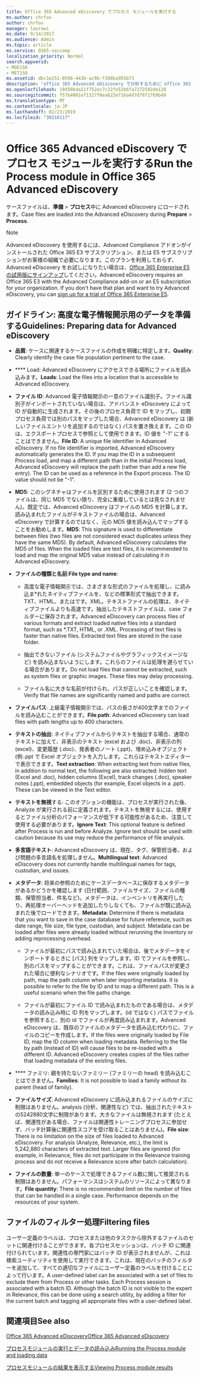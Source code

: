 ```yaml
---
title: Office 365 Advanced eDiscovery でプロセス モジュールを実行する
ms.author: chrfox
author: chrfox
manager: laurawi
ms.date: 9/14/2017
ms.audience: Admin
ms.topic: article
ms.service: O365-seccomp
localization_priority: Normal
search.appverid:
- MOE150
- MET150
ms.assetid: dbc1e251-0596-443b-ac9b-f398ba955b73
description: 'office 365 Advanced eDiscovery で分析するために office 365 データのケースファイルを準備するためのガイドラインについて説明します。  '
ms.openlocfilehash: 19d50bda21f752ec7c22fe52b6fa7272592de128
ms.sourcegitcommit: f57b4001ef1327f0ea622e716a4d7d78f1769b49
ms.translationtype: MT
ms.contentlocale: ja-JP
ms.lasthandoff: 02/23/2019
ms.locfileid: "30216117"
---
```

# <a name="run-the-process-module-in-office-365-advanced-ediscovery"></a><span data-ttu-id="c786d-103">Office 365 Advanced eDiscovery でプロセス モジュールを実行する</span><span class="sxs-lookup"><span data-stu-id="c786d-103">Run the Process module in Office 365 Advanced eDiscovery</span></span>

<span data-ttu-id="c786d-104">ケースファイルは、**準備** \> **プロセス**中に Advanced eDiscovery にロードされます。</span><span class="sxs-lookup"><span data-stu-id="c786d-104">Case files are loaded into the Advanced eDiscovery during **Prepare** \> **Process**.</span></span> 
  
> [!NOTE]
> <span data-ttu-id="c786d-p101">Advanced eDiscovery を使用するには、Advanced Compliance アドオンがインストールされた Office 365 E3 サブスクリプション、または E5 サブスクリプションがお客様の組織で必要になります。このプランを利用しておらず、Advanced eDiscovery をお試しになりたい場合は、[Office 365 Enterprise E5 の試用版にサインアップ](https://go.microsoft.com/fwlink/p/?LinkID=698279)してください。</span><span class="sxs-lookup"><span data-stu-id="c786d-p101">Advanced eDiscovery requires an Office 365 E3 with the Advanced Compliance add-on or an E5 subscription for your organization. If you don't have that plan and want to try Advanced eDiscovery, you can [sign up for a trial of Office 365 Enterprise E5](https://go.microsoft.com/fwlink/p/?LinkID=698279).</span></span> 
  
## <a name="guidelines-preparing-data-for-advanced-ediscovery"></a><span data-ttu-id="c786d-107">ガイドライン: 高度な電子情報開示用のデータを準備する</span><span class="sxs-lookup"><span data-stu-id="c786d-107">Guidelines: Preparing data for Advanced eDiscovery</span></span>

- <span data-ttu-id="c786d-108">**品質**: ケースに関連するケースファイルの作成を明確に特定します。</span><span class="sxs-lookup"><span data-stu-id="c786d-108">**Quality**: Clearly identify the case file population pertinent to the case.</span></span>
    
- <span data-ttu-id="c786d-109">\*\*\*\* Load: Advanced eDiscovery にアクセスできる場所にファイルを読み込みます。</span><span class="sxs-lookup"><span data-stu-id="c786d-109">**Loads**: Load the files into a location that is accessible to Advanced eDiscovery.</span></span>
    
- <span data-ttu-id="c786d-p102">**ファイル ID**: Advanced 電子情報開示の一意のファイル識別子。ファイル識別子がインポートされていない場合は、アドバンスト eDiscovery によって ID が自動的に生成されます。その後のプロセス負荷で ID をマップし、初期プロセス負荷では別のパスをマップした場合、Advanced eDiscovery は (新しいファイルエントリを追加するのではなく) パスを置き換えます。この ID は、エクスポートプロセスで参照として使用できます。ID 値を "-1" にすることはできません。</span><span class="sxs-lookup"><span data-stu-id="c786d-p102">**File ID**: A unique file identifier in Advanced eDiscovery. If no file identifier is imported, Advanced eDiscovery automatically generates the ID. If you map the ID in a subsequent Process load, and map a different path than in the initial Process load, Advanced eDiscovery will replace the path (rather than add a new file entry). The ID can be used as a reference in the Export process. The ID value should not be "-1".</span></span>
    
- <span data-ttu-id="c786d-p103">**MD5**: このシグネチャはファイルを区別するために使用されます (2 つのファイルは、同じ MD5 でない限り、完全に重複しているとは見なされません)。既定では、Advanced eDiscovery はファイルの MD5 を計算します。読み込まれたファイルがテキストファイルの場合は、Advanced eDiscovery で計算するのではなく、元の MD5 値を読み込んでマップすることをお勧めします。</span><span class="sxs-lookup"><span data-stu-id="c786d-p103">**MD5**: This signature is used to differentiate between files (two files are not considered exact duplicates unless they have the same MD5). By default, Advanced eDiscovery calculates the MD5 of files. When the loaded files are text files, it is recommended to load and map the original MD5 value instead of calculating it in Advanced eDiscovery.</span></span>
    
- <span data-ttu-id="c786d-118">**ファイルの種類と名前**:</span><span class="sxs-lookup"><span data-stu-id="c786d-118">**File type and name**:</span></span>
    
  - <span data-ttu-id="c786d-p104">高度な電子情報開示では、さまざまな形式のファイルを処理し、に読み込ま\*れたネイティブファイルを、などの標準形式で抽出できます。TXT、HTML、またはです。XML。テキストファイルの処理は、ネイティブファイルよりも高速です。抽出したテキストファイルは、case フォルダーに保存されます。</span><span class="sxs-lookup"><span data-stu-id="c786d-p104">Advanced eDiscovery can process files of various formats and extract loaded native files into a standard format, such as \*.TXT, HTML, or .XML. Processing of text files is faster than native files. Extracted text files are stored in the case folder.</span></span>
    
  - <span data-ttu-id="c786d-p105">抽出できないファイル (システムファイルやグラフィックスイメージなど) を読み込まないようにします。これらのファイルは処理を遅らせている場合があります。</span><span class="sxs-lookup"><span data-stu-id="c786d-p105">Do not load files that cannot be extracted, such as system files or graphic images. These files may delay processing.</span></span>
    
  - <span data-ttu-id="c786d-124">ファイル名に大きな名前が付けられ、パスが正しいことを確認します。</span><span class="sxs-lookup"><span data-stu-id="c786d-124">Verify that file names are significantly named and paths are correct.</span></span>
    
- <span data-ttu-id="c786d-125">**ファイルパス**: 上級電子情報開示では、パスの長さが400文字までのファイルを読み込むことができます。</span><span class="sxs-lookup"><span data-stu-id="c786d-125">**File path**: Advanced eDiscovery can load files with path lengths up to 400 characters.</span></span>
    
- <span data-ttu-id="c786d-p106">**テキストの抽出**: ネイティブファイルからテキストを抽出する場合、通常のテキストに加えて、非表示のテキスト (excel および .doc)、非表示の列 (excel)、変更履歴 (.doc)、発表者のノート (.ppt)、埋め込みオブジェクト (例:.ppt で Excel オブジェクトを入力します。これらはテキストエディターで表示できます。</span><span class="sxs-lookup"><span data-stu-id="c786d-p106">**Text extraction**: When extracting text from native files, in addition to normal text, the following are also extracted: hidden text (Excel and .doc), hidden columns (Excel), track changes (.doc), speaker notes (.ppt), embedded objects (for example, Excel objects in a .ppt). These can be viewed in the Text editor.</span></span>
    
- <span data-ttu-id="c786d-p107">**テキストを無視**する: このオプションの機能は、プロセスが実行された後、Analyze が実行される前に定義されます。テキストを無視するには、使用するとファイル分析のパフォーマンスが低下する可能性があるため、注意して使用する必要があります。</span><span class="sxs-lookup"><span data-stu-id="c786d-p107">**Ignore Text**: This optional feature is defined after Process is run and before Analyze. Ignore text should be used with caution because its use may reduce the performance of file analysis.</span></span>
    
- <span data-ttu-id="c786d-130">**多言語テキスト**: Advanced eDiscovery は、現在、タグ、保管担当者、および問題の多言語名を処理しません。</span><span class="sxs-lookup"><span data-stu-id="c786d-130">**Multilingual text**: Advanced eDiscovery does not currently handle multilingual names for tags, custodian, and issues.</span></span>
    
- <span data-ttu-id="c786d-p108">**メタデータ**: 将来の参照のためにケースデータベースに保存するメタデータがあるかどうかを確認します (日付範囲、ファイルサイズ、ファイルの種類、保管担当者、件名など)。メタデータは、インベントリを再実行したり、再処理オーバーヘッドを追加したりしなくても、ファイルが既に読み込まれた後でロードできます。</span><span class="sxs-lookup"><span data-stu-id="c786d-p108">**Metadata**: Determine if there is metadata that you want to save in the case database for future reference, such as date range, file size, file type, custodian, and subject. Metadata can be loaded after files were already loaded without rerunning the inventory or adding reprocessing overhead.</span></span> 
    
  - <span data-ttu-id="c786d-p109">ファイルが最初にパスで読み込まれていた場合は、後でメタデータをインポートするときに [パス] 列をマップします。ID でファイルを参照し、別のパスをマップすることができます。これは、ファイルパスが変更された場合に便利なシナリオです。</span><span class="sxs-lookup"><span data-stu-id="c786d-p109">If the files were originally loaded by path, map the path column when later importing metadata. It is possible to refer to the file by ID and to map a different path. This is a useful scenario when the file paths change.</span></span>
    
  - <span data-ttu-id="c786d-p110">ファイルが最初にファイル ID で読み込まれたものである場合は、メタデータの読み込み時に ID 列をマップします。(id ではなく) パスでファイルを参照すると、別の id でファイルが再度読み込まれます。Advanced eDiscovery は、既存のファイルのメタデータを読み込む代わりに、ファイルのコピーを作成します。</span><span class="sxs-lookup"><span data-stu-id="c786d-p110">If the files were originally loaded by File ID, map the ID column when loading metadata. Referring to the file by path (instead of ID) will cause files to be re-loaded with a different ID. Advanced eDiscovery creates copies of the files rather that loading metadata of the existing files.</span></span>
    
- <span data-ttu-id="c786d-139">\*\*\*\* ファミリ: 親を持たないファミリー (ファミリーの head) を読み込むことはできません。</span><span class="sxs-lookup"><span data-stu-id="c786d-139">**Families**: It is not possible to load a family without its parent (head of family).</span></span> 
    
- <span data-ttu-id="c786d-p111">**ファイルサイズ**: Advanced eDiscovery に読み込まれるファイルのサイズに制限はありません。analysis (分析、関連性など) では、抽出されたテキストの5242880文字に制限があります。大きなファイルは無視されます (たとえば、関連性がある場合、ファイルは関連性トレーニングプロセスに参加せず、バッチ計算後に関連性スコアを受け取ることはありません)。</span><span class="sxs-lookup"><span data-stu-id="c786d-p111">**File size**: There is no limitation on the size of files loaded to Advanced eDiscovery. For analysis (Analyze, Relevance, etc.), the limit is 5,242,880 characters of extracted text. Larger files are ignored (for example, in Relevance, files do not participate in the Relevance training process and do not receive a Relevance score after batch calculation).</span></span>
    
- <span data-ttu-id="c786d-p112">**ファイルの数量**: 単一のケースで処理できるファイル数に関して推奨される制限はありません。パフォーマンスはシステムのリソースによって異なります。</span><span class="sxs-lookup"><span data-stu-id="c786d-p112">**File quantity**: There is no recommended limit on the number of files that can be handled in a single case. Performance depends on the resources of your system.</span></span> 
    
## <a name="filtering-files"></a><span data-ttu-id="c786d-145">ファイルのフィルター処理</span><span class="sxs-lookup"><span data-stu-id="c786d-145">Filtering files</span></span>

<span data-ttu-id="c786d-p113">ユーザー定義のラベルは、プロセスまたは他のタスクから除外するファイルのセットに関連付けることができます。各プロセスセッションは、バッチ ID に関連付けられています。関連性の専門家にはバッチ ID が表示されませんが、これは検索ユーティリティを使用して実行できます。これは、現在のバッチのフィルターを追加して、すべての適切なファイルにユーザー定義のラベルを付けることによって行います。</span><span class="sxs-lookup"><span data-stu-id="c786d-p113">A user-defined label can be associated with a set of files to exclude them from Process or other tasks. Each Process session is associated with a batch ID. Although the batch ID is not visible to the expert in Relevance, this can be done using a search utility, by adding a filter for the current batch and tagging all appropriate files with a user-defined label.</span></span> 
  
## <a name="see-also"></a><span data-ttu-id="c786d-149">関連項目</span><span class="sxs-lookup"><span data-stu-id="c786d-149">See also</span></span>

[<span data-ttu-id="c786d-150">Office 365 Advanced eDiscovery</span><span class="sxs-lookup"><span data-stu-id="c786d-150">Office 365 Advanced eDiscovery</span></span>](office-365-advanced-ediscovery.md)
  
[<span data-ttu-id="c786d-151">プロセスモジュールの実行とデータの読み込み</span><span class="sxs-lookup"><span data-stu-id="c786d-151">Running the Process module and loading data</span></span>](run-the-process-module-and-load-data-in-advanced-ediscovery.md)
  
[<span data-ttu-id="c786d-152">プロセスモジュールの結果を表示する</span><span class="sxs-lookup"><span data-stu-id="c786d-152">Viewing Process module results</span></span>](view-process-module-results-in-advanced-ediscovery.md)

